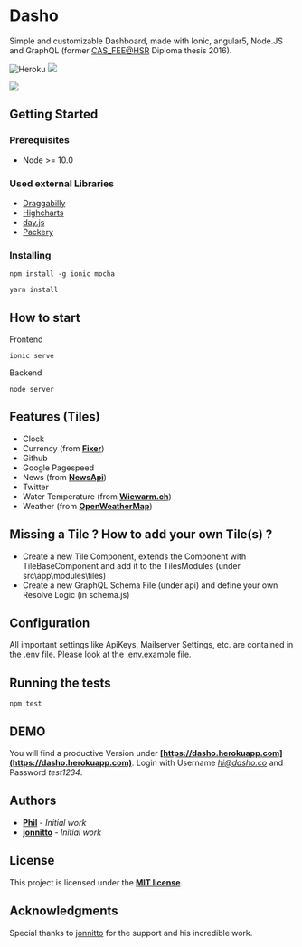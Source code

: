 # Dasho

Simple and customizable Dashboard, made with Ionic, angular5, Node.JS and GraphQL (former [CAS_FEE@HSR](https://www.hsr.ch) Diploma thesis 2016).

![Heroku](http://heroku-badge.herokuapp.com/?app=dasho&style=flat&svg=1) <img src="https://github.com/pbachman/dasho/workflows/Node%20CI/badge.svg" />

<img src="https://user-images.githubusercontent.com/393635/61664879-06e18d00-acd4-11e9-8c3a-6bfae3db12c2.gif" />

## Getting Started

### Prerequisites

- Node >= 10.0

### Used external Libraries

* [Draggabilly](https://draggabilly.desandro.com)
* [Highcharts](https://github.com/highcharts/highcharts)
* [day.js](https://day.js.org)
* [Packery](https://packery.metafizzy.co)

### Installing

```
npm install -g ionic mocha
```

```
yarn install
```

## How to start

Frontend

```
ionic serve
```

Backend

```
node server
```

## Features (Tiles)

* Clock
* Currency (from **[Fixer](https://fixer.io)**)
* Github
* Google Pagespeed
* News (from **[NewsApi](https://newsapi.org)**)
* Twitter
* Water Temperature (from **[Wiewarm.ch](https://www.wiewarm.ch)**)
* Weather (from **[OpenWeatherMap](https://openweathermap.org)**)

## Missing a Tile ? How to add your own Tile(s) ?

* Create a new Tile Component, extends the Component with TileBaseComponent and add it to the TilesModules (under src\app\modules\tiles)
* Create a new GraphQL Schema File (under api) and define your own Resolve Logic (in schema.js)

## Configuration

All important settings like ApiKeys, Mailserver Settings, etc. are contained in the .env file. Please look at the .env.example file.

## Running the tests

```
npm test
```
## DEMO

You will find a productive Version under **[https://dasho.herokuapp.com](https://dasho.herokuapp.com)**. Login with Username *hi@dasho.co* and Password *test1234*.

## Authors

* **[Phil](https://github.com/pbachman)** - *Initial work*
* **[jonnitto](https://github.com/jonnitto)** - *Initial work* 

## License

This project is licensed under the **[MIT license](http://opensource.org/licenses/mit-license.php)**.

## Acknowledgments

Special thanks to [jonnitto](https://github.com/jonnitto) for the support and his incredible work.

